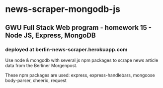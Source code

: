 # news-scraper-mongodb-js

## GWU Full Stack Web program - homework 15 - Node JS, Express, MongoDB 

### deployed at berlin-news-scraper.herokuapp.com


  Use node &amp; mongodb with several js npm packages to scrape news article data from the Berliner Morgenpost.
  
  These npm packages are used: express, express-handlebars, mongoose       
                               body-parser, cheerio, request
                               
              
